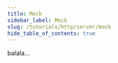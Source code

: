 ```yaml
---
title: Mock
sidebar_label: Mock
slug: /tutorials/http/server/mock
hide_table_of_contents: true
---
```

balala...